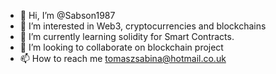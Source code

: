- 👋 Hi, I’m @Sabson1987
- 👀 I’m interested in Web3, cryptocurrencies and blockchains
- 🌱 I’m currently learning solidity for Smart Contracts.
- 💞️ I’m looking to collaborate on blockchain project
- 📫 How to reach me tomaszsabina@hotmail.co.uk

<!---
Sabson1987/Sabson1987 is a ✨ special ✨ repository because its `README.md` (this file) appears on your GitHub profile.
You can click the Preview link to take a look at your changes.
--->
